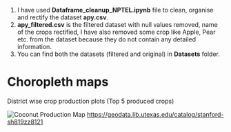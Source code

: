 1. I have used **Dataframe_cleanup_NPTEL.ipynb** file to clean, organise and rectify the dataset **apy.csv**.
2. **apy_filtered.csv** is the filtered dataset with null values removed, name of the crops rectified, I have also removed some crop like Apple, Pear etc. from the dataset because they do not contain any detailed information.
3. You can find both the datasets (filtered and original) in **Datasets** folder.

# Choropleth maps
District wise crop production plots (Top 5 produced crops)

![Coconut Production Map](/../Assets/Assets/coconut_production_avg_reduced.png)
https://geodata.lib.utexas.edu/catalog/stanford-sh819zz8121
